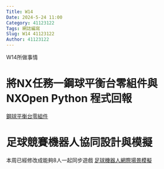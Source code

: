 ```yaml
---
Title: W14
Date: 2024-5-24 11:00
Category: 41123122
Tags: 網誌編寫
Slug: W14 41123122
Author: 41123122
---
```


W14所做事情

<!-- PELICAN_END_SUMMARY -->

# 將NX任務一鋼球平衡台零組件與 NXOpen Python 程式回報
[鋼球平衡台零組件](https://nfuedu-my.sharepoint.com/:f:/g/personal/41123122_nfu_edu_tw/EmzLV9isVyVPs4AG6VaUL9kBbzm2CXRtF6yE6gl-Q8_0zA?e=zSRJzq)

# 足球競賽機器人協同設計與模擬
本周已經修改成能夠8人一起同步遊戲
[足球機器人網際場景模擬](https://youtu.be/QJl3drkmIYQ?si=KOiC-28V4OFApKn2)






